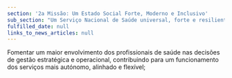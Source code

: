 ```yaml
---
section: '2a Missão: Um Estado Social Forte, Moderno e Inclusivo'
sub_section: "Um Serviço Nacional de Saúde universal, forte e resiliente"
fulfilled_date: null
links_to_news_articles: null
---
```


Fomentar um maior envolvimento dos profissionais de saúde nas decisões de gestão estratégica e operacional, contribuindo para um funcionamento dos serviços mais autónomo, alinhado e flexível;